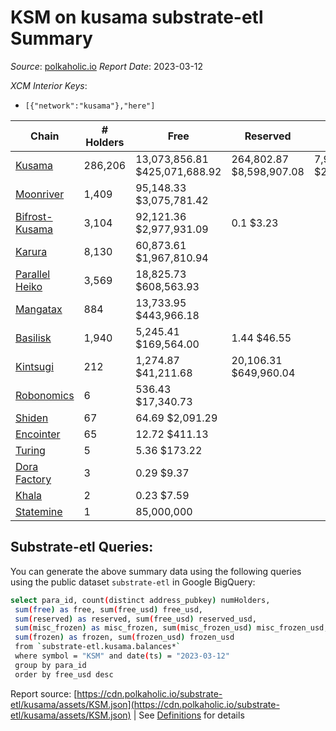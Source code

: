 # KSM on kusama substrate-etl Summary

_Source_: [polkaholic.io](https://polkaholic.io) *Report Date*: 2023-03-12


*XCM Interior Keys*:
* `[{"network":"kusama"},"here"]`


| Chain | # Holders | Free | Reserved | Misc Frozen | Frozen | Price | AssetID |
| ----- | --------- | ---- | -------- | ----------- | ------ | ----- | ------- |
| [Kusama](/kusama/0-kusama) | 286,206 | 13,073,856.81 $425,071,688.92 | 264,802.87 $8,598,907.08 | 7,968,569.49  $259,041,651.07 | 7,633,113.36 $248,129,296.56 | $32.50 | `{"Token":"KSM"}` |
| [Moonriver](/kusama/2023-moonriver) | 1,409 | 95,148.33 $3,075,781.42 |   |    |   | $32.33 | `{"Token":"42259045809535163221576417993425387648"}` |
| [Bifrost-Kusama](/kusama/2001-bifrost-ksm) | 3,104 | 92,121.36 $2,977,931.09 | 0.1 $3.23 |    |   | $32.33 | `{"Token":"KSM"}` |
| [Karura](/kusama/2000-karura) | 8,130 | 60,873.61 $1,967,810.94 |   |    |   | $32.33 | `{"Token":"KSM"}` |
| [Parallel Heiko](/kusama/2085-parallel-heiko) | 3,569 | 18,825.73 $608,563.93 |   |    |   | $32.33 | `{"Token":"100"}` |
| [Mangatax](/kusama/2110-mangatax) | 884 | 13,733.95 $443,966.18 |   |    |   | $32.33 | `{"Token":"4"}` |
| [Basilisk](/kusama/2090-basilisk) | 1,940 | 5,245.41 $169,564.00 | 1.44 $46.55 |    |   | $32.33 | `{"Token":"1"}` |
| [Kintsugi](/kusama/2092-kintsugi) | 212 | 1,274.87 $41,211.68 | 20,106.31 $649,960.04 |    |   | $32.33 | `{"Token":"KSM"}` |
| [Robonomics](/kusama/2048-robonomics) | 6 | 536.43 $17,340.73 |   |    |   | $32.33 | `{"Token":"4294967295"}` |
| [Shiden](/kusama/2007-shiden) | 67 | 64.69 $2,091.29 |   |    |   | $32.33 | `{"Token":"340282366920938463463374607431768211455"}` |
| [Encointer](/kusama/1001-encointer) | 65 | 12.72 $411.13 |   |    |   | $32.33 | `{"Token":"KSM"}` |
| [Turing](/kusama/2114-turing) | 5 | 5.36 $173.22 |   |    |   | $32.33 | `{"Token":"1"}` |
| [Dora Factory](/kusama/2115-dorafactory) | 3 | 0.29 $9.37 |   |    |   | $32.33 | `{"Token":"KSM"}` |
| [Khala](/kusama/2004-khala) | 2 | 0.23 $7.59 |   |    |   | $32.33 | `{"Token":"0"}` |
| [Statemine](/kusama/1000-statemine) | 1 | 85,000,000  |   |    |   |  | `{"Token":"1234"}` |

## Substrate-etl Queries:
You can generate the above summary data using the following queries using the public dataset `substrate-etl` in Google BigQuery:
```bash
select para_id, count(distinct address_pubkey) numHolders, 
 sum(free) as free, sum(free_usd) free_usd,
 sum(reserved) as reserved, sum(free_usd) reserved_usd,
 sum(misc_frozen) as misc_frozen, sum(misc_frozen_usd) misc_frozen_usd,
 sum(frozen) as frozen, sum(frozen_usd) frozen_usd
 from `substrate-etl.kusama.balances*` 
 where symbol = "KSM" and date(ts) = "2023-03-12"
 group by para_id
 order by free_usd desc
```


Report source: [https://cdn.polkaholic.io/substrate-etl/kusama/assets/KSM.json](https://cdn.polkaholic.io/substrate-etl/kusama/assets/KSM.json) | See [Definitions](/DEFINITIONS.md) for details
